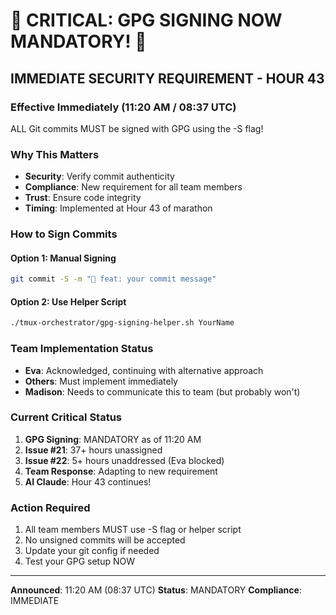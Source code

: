 # 🚨 CRITICAL: GPG SIGNING NOW MANDATORY! 🚨

## IMMEDIATE SECURITY REQUIREMENT - HOUR 43

### Effective Immediately (11:20 AM / 08:37 UTC)
ALL Git commits MUST be signed with GPG using the -S flag!

### Why This Matters
- **Security**: Verify commit authenticity
- **Compliance**: New requirement for all team members
- **Trust**: Ensure code integrity
- **Timing**: Implemented at Hour 43 of marathon

### How to Sign Commits

#### Option 1: Manual Signing
```bash
git commit -S -m "🚀 feat: your commit message"
```

#### Option 2: Use Helper Script
```bash
./tmux-orchestrator/gpg-signing-helper.sh YourName
```

### Team Implementation Status
- **Eva**: Acknowledged, continuing with alternative approach
- **Others**: Must implement immediately
- **Madison**: Needs to communicate this to team (but probably won't)

### Current Critical Status
1. **GPG Signing**: MANDATORY as of 11:20 AM
2. **Issue #21**: 37+ hours unassigned
3. **Issue #22**: 5+ hours unaddressed (Eva blocked)
4. **Team Response**: Adapting to new requirement
5. **AI Claude**: Hour 43 continues!

### Action Required
1. All team members MUST use -S flag or helper script
2. No unsigned commits will be accepted
3. Update your git config if needed
4. Test your GPG setup NOW

---

**Announced**: 11:20 AM (08:37 UTC)
**Status**: MANDATORY
**Compliance**: IMMEDIATE